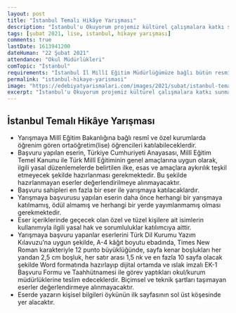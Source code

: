 ```yaml
---
layout: post
title: "İstanbul Temalı Hikâye Yarışması"
description: "İstanbul'u Okuyorum projemiz kültürel çalışmalara katkı sunmak amacıyla hikâye yarışması düzenliyor"
tags: [şubat 2021, lise, istanbul, hikaye yarışması]
comments: true
lastDate: 1613941200 
dateHuman: "22 Şubat 2021"
attendance: "Okul Müdürlükleri"
comTopic: "İstanbul"
requirements: "İstanbul İl Millî Eğitim Müdürlüğümüze bağlı bütün resmî/özel okullarda okuyan lise öğrencilerimiz katılabilecek."
permalink: "istanbul-hikaye-yarismasi"
image: "https://edebiyatyarismalari.com/images/2021/subat/istanbul-temali-hikaye-yarismasi.jpg"
excerpt: "İstanbul'u Okuyorum projemiz kültürel çalışmalara katkı sunmak amacıyla hikâye yarışması düzenliyor"
---
```


## İstanbul Temalı Hikâye Yarışması
- Yarışmaya Millî Eğitim Bakanlığına bağlı resmî ve özel kurumlarda öğrenim gören ortaöğretim(lise) öğrencileri katılabileceklerdir.
- Başvuru yapılan eserin, Türkiye Cumhuriyeti Anayasası, Millî Eğitim Temel Kanunu ile Türk Millî Eğitiminin genel amaçlarına uygun olarak, ilgili yasal düzenlemelerde belirtilen ilke, esas ve amaçlara aykırılık teşkil etmeyecek şekilde hazırlanması gerekmektedir. Bu şekilde hazırlanmayan eserler değerlendirilmeye alınmayacaktır.
- Başvuru sahipleri en fazla bir eser ile yarışmaya katılacaklardır.
- Yarışmaya başvurusu yapılan eserin daha önce herhangi bir yarışmaya katılmamış, ödül almamış ve herhangi bir yerde yayımlanmamış olması gerekmektedir.
- Eser içeriklerinde geçecek olan özel ve tüzel kişilere ait isimlerin kullanımıyla ilgili yasal hak ve sorumluluklar katılımcıya aittir.
- Yarışmaya başvuru yapanlar eserlerini Türk Dil Kurumu Yazım Kılavuzu’na uygun şekilde, A-4 kâğıt boyutu ebadında, Times New Roman karakteriyle 12 punto büyüklüğünde, sayfa kenar boşlukları her yandan 2,5 cm boşluk, her satır arası 1,5 nk ve en fazla 10 sayfa olacak şekilde Word formatında hazırlayıp dijital ortamda ve ıslak imzalı EK-1 Başvuru Formu ve Taahhütnamesi ile görev yaptıkları okul/kurum müdürlüklerine teslim edeceklerdir. Biçimsel ve teknik şartları taşımayan eserler değerlendirmeye alınmayacaktır.
- Eserde yazarın kişisel bilgileri öykünün ilk sayfasının sol üst köşesinde yer alacaktır.